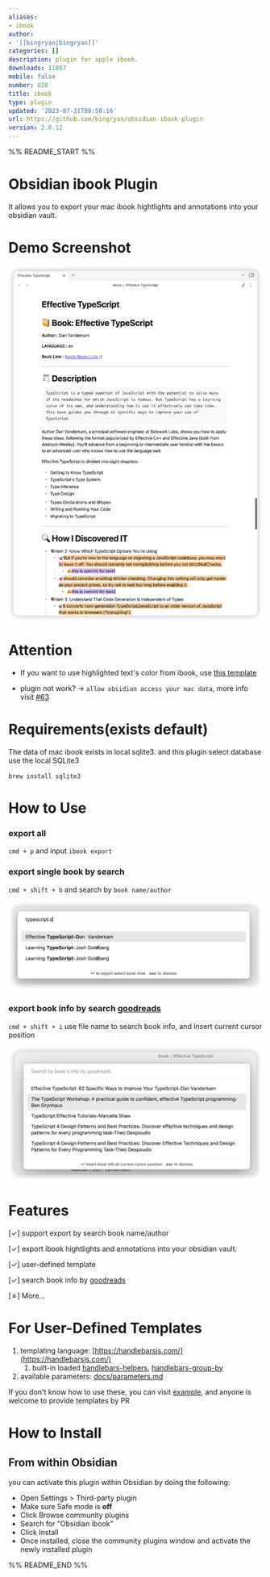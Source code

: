 ```yaml
---
aliases:
- ibook
author:
- '[[bingryan|bingryan]]'
categories: []
description: plugin for apple ibook.
downloads: 11867
mobile: false
number: 826
title: ibook
type: plugin
updated: '2023-07-31T08:50:16'
url: https://github.com/bingryan/obsidian-ibook-plugin
version: 2.0.12
---
```


%% README_START %%

# Obsidian ibook Plugin

It allows you to export your mac ibook hightlights and annotations into your obsidian vault.

# Demo Screenshot

![](https://raw.githubusercontent.com/bingryan/obsidian-ibook-plugin/HEAD/docs/images/screenshot-5.png)

# Attention

- If you want to use highlighted text's color from ibook, use  [this template](https://github.com/bingryan/obsidian-ibook-plugin/blob/master/docs/example.md#ibook-selected-colors)

- plugin not work? -> `allow obsidian access your mac data`, more info visit [#63](https://github.com/bingryan/obsidian-ibook-plugin/issues/63)

# Requirements(exists default)

The data of mac ibook exists in local sqlite3. and this plugin select database use the local SQLite3

```shell
brew install sqlite3
```

# How to Use

### export all

`cmd + p` and input `ibook export`

### export single book by search

`cmd + shift + b` and search by `book name/author`

![](https://raw.githubusercontent.com/bingryan/obsidian-ibook-plugin/HEAD/docs/images/screenshot-3.png)

### export book info by search [goodreads](https://www.goodreads.com/)

`cmd + shift + i` use file name to search book info, and insert current cursor position

![](https://raw.githubusercontent.com/bingryan/obsidian-ibook-plugin/HEAD/docs/images/screenshot-4.png)

# Features

[✓] support export by search book name/author

[✓] export ibook hightlights and annotations into your obsidian vault.

[✓] user-defined template

[✓] search book info by [goodreads](https://www.goodreads.com/)

[✗] More...

# For User-Defined Templates

1. templating language: [https://handlebarsjs.com/](https://handlebarsjs.com/)
   1. built-in loaded [handlebars-helpers](https://github.com/helpers/handlebars-helpers), [handlebars-group-by](https://github.com/shannonmoeller/handlebars-group-by)
2. available parameters: [docs/parameters.md](docs/parameters.md)

If you don't know how to use these, you can visit [example](docs/example.md), and anyone is welcome to provide templates by PR

# How to Install
## From within Obsidian

you can activate this plugin within Obsidian by doing the following:

- Open Settings > Third-party plugin
- Make sure Safe mode is **off**
- Click Browse community plugins
- Search for "Obsidian ibook"
- Click Install
- Once installed, close the community plugins window and activate the newly installed plugin


%% README_END %%